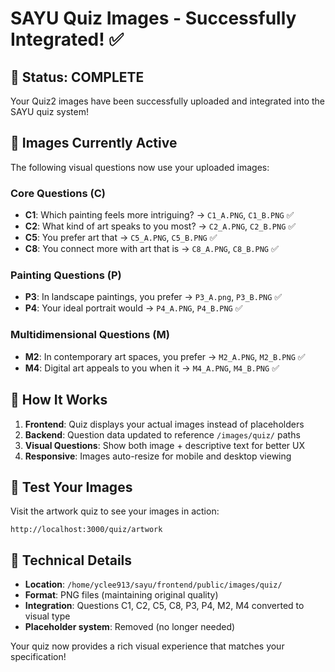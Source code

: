 # SAYU Quiz Images - Successfully Integrated! ✅

## 🎉 **Status: COMPLETE**

Your Quiz2 images have been successfully uploaded and integrated into the SAYU quiz system!

## 📸 **Images Currently Active**

The following visual questions now use your uploaded images:

### **Core Questions (C)**
- **C1**: Which painting feels more intriguing? → `C1_A.PNG`, `C1_B.PNG` ✅
- **C2**: What kind of art speaks to you most? → `C2_A.PNG`, `C2_B.PNG` ✅  
- **C5**: You prefer art that → `C5_A.PNG`, `C5_B.PNG` ✅
- **C8**: You connect more with art that is → `C8_A.PNG`, `C8_B.PNG` ✅

### **Painting Questions (P)**
- **P3**: In landscape paintings, you prefer → `P3_A.png`, `P3_B.PNG` ✅
- **P4**: Your ideal portrait would → `P4_A.PNG`, `P4_B.PNG` ✅

### **Multidimensional Questions (M)**
- **M2**: In contemporary art spaces, you prefer → `M2_A.PNG`, `M2_B.PNG` ✅
- **M4**: Digital art appeals to you when it → `M4_A.PNG`, `M4_B.PNG` ✅

## 🔗 **How It Works**

1. **Frontend**: Quiz displays your actual images instead of placeholders
2. **Backend**: Question data updated to reference `/images/quiz/` paths
3. **Visual Questions**: Show both image + descriptive text for better UX
4. **Responsive**: Images auto-resize for mobile and desktop viewing

## 🚀 **Test Your Images**

Visit the artwork quiz to see your images in action:
```
http://localhost:3000/quiz/artwork
```

## 📝 **Technical Details**

- **Location**: `/home/yclee913/sayu/frontend/public/images/quiz/`
- **Format**: PNG files (maintaining original quality)
- **Integration**: Questions C1, C2, C5, C8, P3, P4, M2, M4 converted to visual type
- **Placeholder system**: Removed (no longer needed)

Your quiz now provides a rich visual experience that matches your specification!